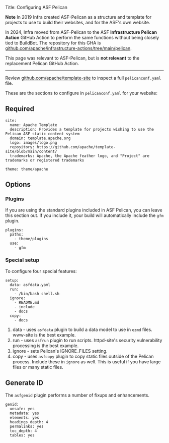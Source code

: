 Title: Configuring ASF Pelican

**Note**
In 2019 Infra created ASF-Pelican as a structure and template for projects to use to build their websites, and for the ASF's own website.

In 2024, Infra moved from ASF-Pelican to the ASF **Infrastructure Pelican Action** GitHub Action to perform the same functions without being closely tied to BuildBot. The repository for this GHA is <a href="https//:github.com/apache/infrastructure-actions/tree/main/pelican" target="_blank">github.com/apache/infrastructure-actions/tree/main/pelican</a>.

This page was relevant to ASF-Pelican, but is **not relevant** to the replacement Pelican GitHub Action.

<hr/>

Review <a href="https://github.com/apache/template-site" target="_blank">github.com/apache/template-site</a> to inspect a full `pelicanconf.yaml` file.

These are the sections to configure in `pelicanconf.yaml` for your website: 

## Required

```
site:
  name: Apache Template
  description: Provides a template for projects wishing to use the Pelican ASF static content system
  domain: template.apache.org
  logo: images/logo.png
  repository: https://github.com/apache/template-site/blob/main/content/
  trademarks: Apache, the Apache feather logo, and "Project" are trademarks or registered trademarks

theme: theme/apache
```

## Options

### Plugins

If you are using the standard plugins included in ASF Pelican, you can leave this section out.
If you include it, your build will automatically include the `gfm` plugin.

```
plugins:
  paths:
    - theme/plugins
  use:
    - gfm
```

### Special setup

To configure four special features:

```
setup:
  data: asfdata.yaml
  run:
    - /bin/bash shell.sh
  ignore:
    - README.md
    - include
    - docs
  copy:
    - docs
```

1. data - uses `asfdata` plugin to build a data model to use in `ezmd` files. www-site is the best example.
2. run - uses `asfrun` plugin to run scripts. httpd-site's security vulnerability processing is the best example.
3. ignore - sets Pelican's IGNORE_FILES setting.
4. copy - uses `asfcopy` plugin to copy static files outside of the Pelican process. Include these in `ignore` as well.
   This is useful if you have large files or many static files.

## Generate ID

The `asfgenid` plugin performs a number of fixups and enhancements.

```
genid:
  unsafe: yes
  metadata: yes
  elements: yes
  headings_depth: 4
  permalinks: yes
  toc_depth: 4
  tables: yes
```
